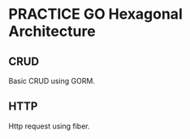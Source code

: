 # PRACTICE GO Hexagonal Architecture

## CRUD

Basic CRUD using GORM.

## HTTP

Http request using fiber.
